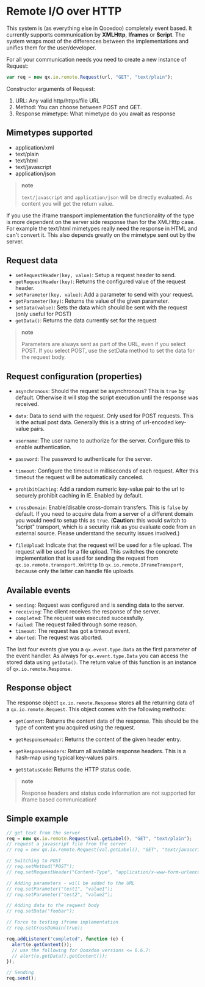 # Remote I/O over HTTP

This system is (as everything else in Qooxdoo) completely event based. It
currently supports communication by **XMLHttp**, **Iframes** or **Script**. The
system wraps most of the differences between the implementations and unifies
them for the user/developer.

For all your communication needs you need to create a new instance of Request:

```javascript
var req = new qx.io.remote.Request(url, "GET", "text/plain");
```

Constructor arguments of Request:

1.  URL: Any valid http/https/file URL
2.  Method: You can choose between POST and GET.
3.  Response mimetype: What mimetype do you await as response

## Mimetypes supported

- application/xml
- text/plain
- text/html
- text/javascript
- application/json

> **note**
>
> `text/javascript` and `application/json` will be directly evaluated. As
> content you will get the return value.

If you use the iframe transport implementation the functionality of the type is
more dependent on the server side response than for the XMLHttp case. For
example the text/html mimetypes really need the response in HTML and can't
convert it. This also depends greatly on the mimetype sent out by the server.

## Request data

- `setRequestHeader(key, value)`: Setup a request header to send.
- `getRequestHeader(key)`: Returns the configured value of the request header.
- `setParameter(key, value)`: Add a parameter to send with your request.
- `getParameter(key)`: Returns the value of the given parameter.
- `setData(value)`: Sets the data which should be sent with the request (only
  useful for POST)
- `getData()`: Returns the data currently set for the request

> **note**
>
> Parameters are always sent as part of the URL, even if you select POST. If you
> select POST, use the setData method to set the data for the request body.

## Request configuration (properties)

- `asynchronous`: Should the request be asynchronous? This is `true` by default.
  Otherwise it will stop the script execution until the response was received.

- `data`: Data to send with the request. Only used for POST requests. This is
  the actual post data. Generally this is a string of url-encoded key-value
  pairs.

- `username`: The user name to authorize for the server. Configure this to
  enable authentication.

- `password`: The password to authenticate for the server.

- `timeout`: Configure the timeout in milliseconds of each request. After this
  timeout the request will be automatically canceled.

- `prohibitCaching`: Add a random numeric key-value pair to the url to securely
  prohibit caching in IE. Enabled by default.

- `crossDomain`: Enable/disable cross-domain transfers. This is `false` by
  default. If you need to acquire data from a server of a different domain you
  would need to setup this as `true`. (**Caution:** this would switch to
  "script" transport, which is a security risk as you evaluate code from an
  external source. Please understand the security issues involved.)

- `fileUpload`: Indicate that the request will be used for a file upload. The
  request will be used for a file upload. This switches the concrete
  implementation that is used for sending the request from
  `qx.io.remote.transport.XmlHttp` to `qx.io.remote.IFrameTransport`, because
  only the latter can handle file uploads.

## Available events

- `sending`: Request was configured and is sending data to the server.
- `receiving`: The client receives the response of the server.
- `completed`: The request was executed successfully.
- `failed`: The request failed through some reason.
- `timeout`: The request has got a timeout event.
- `aborted`: The request was aborted.

The last four events give you a `qx.event.type.Data` as the first parameter of
the event handler. As always for `qx.event.type.Data` you can access the stored
data using `getData()`. The return value of this function is an instance of
`qx.io.remote.Response`.

## Response object

The response object `qx.io.remote.Response` stores all the returning data of a
`qx.io.remote.Request`. This object comes with the following methods:

- `getContent`: Returns the content data of the response. This should be the
  type of content you acquired using the request.

- `getResponseHeader`: Returns the content of the given header entry.

- `getResponseHeaders`: Return all available response headers. This is a
  hash-map using typical key-values pairs.

- `getStatusCode`: Returns the HTTP status code.

> **note**
>
> Response headers and status code information are not supported for iframe
> based communication!

## Simple example

```javascript
// get text from the server
req = new qx.io.remote.Request(val.getLabel(), "GET", "text/plain");
// request a javascript file from the server
// req = new qx.io.remote.Request(val.getLabel(), "GET", "text/javascript");

// Switching to POST
// req.setMethod("POST");
// req.setRequestHeader("Content-Type", "application/x-www-form-urlencoded");

// Adding parameters - will be added to the URL
// req.setParameter("test1", "value1");
// req.setParameter("test2", "value2");

// Adding data to the request body
// req.setData("foobar");

// Force to testing iframe implementation
// req.setCrossDomain(true);

req.addListener("completed", function (e) {
  alert(e.getContent());
  // use the following for Qooxdoo versions <= 0.6.7:
  // alert(e.getData().getContent());
});

// Sending
req.send();
```
